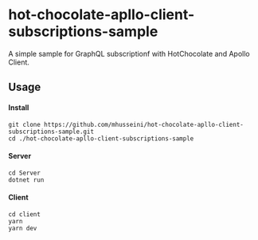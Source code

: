 # hot-chocolate-apllo-client-subscriptions-sample
A simple sample for GraphQL subscriptionf with HotChocolate and Apollo Client.

## Usage
#### Install
```
git clone https://github.com/mhusseini/hot-chocolate-apllo-client-subscriptions-sample.git
cd ./hot-chocolate-apllo-client-subscriptions-sample
```
#### Server
```
cd Server
dotnet run
```

#### Client
```
cd client
yarn
yarn dev
```
